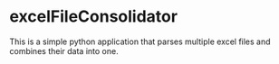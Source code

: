 # excelFileConsolidator
This is a simple python application that parses multiple excel files and combines their data into one.
